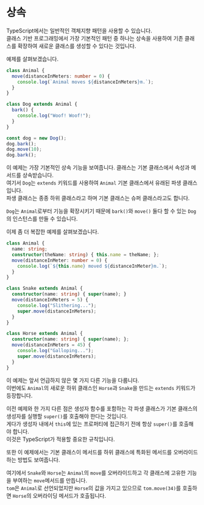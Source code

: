 # 상속

TypeScript에서는 일반적인 객체지향 패턴을 사용할 수 있습니다.<br />
클래스 기반 프로그래밍에서 가장 기본적인 패턴 중 하나는 상속을 사용하여 기존 클래스를 확장하여 새로운 클래스를 생성할 수 있다는 것입니다.

예제를 살펴보겠습니다.

```ts
class Animal {
  move(distanceInMeters: number = 0) {
    console.log(`Animal moves ${distanceInMeters}m.`);
  }
}

class Dog extends Animal {
  bark() {
    console.log("Woof! Woof!");
  }
}

const dog = new Dog();
dog.bark();
dog.move(10);
dog.bark();
```

이 예제는 가장 기본적인 상속 기능을 보여줍니다. 클래스는 기본 클래스에서 속성과 메서드를 상속받습니다.<br />
여기서 `Dog`는 `extends` 키워드를 사용하여 `Animal` 기본 클래스에서 유래된 파생 클래스입니다.<br />
파생 클래스는 종종 하위 클래스라고 하며 기본 클래스는 슈퍼 클래스라고도 합니다.

`Dog`는 `Animal`로부터 기능을 확장시키기 때문에 `bark()`와 `move()` 둘다 할 수 있는 `Dog`의 인스턴스를 만들 수 있습니다.

이제 좀 더 복잡한 예제를 살펴보겠습니다.

```ts
class Animal {
  name: string;
  constructor(theName: string) { this.name = theName; };
  move(distanceInMeter: number = 0) {
    console.log(`${this.name} moved ${distanceInMeter}m.`);
  }
}

class Snake extends Animal {
  constructor(name: string) { super(name); }
  move(distanceInMeters = 5) {
    console.log("Slithering...");
    super.move(distanceInMeters);
  }
}

class Horse extends Animal {
  constructor(name: string) { super(name); };
  move(distanceInMeters = 45) {
    console.log("Galloping...");
    super.move(distanceInMeters);
  }
}
```

이 예제는 앞서 언급하지 않은 몇 가지 다른 기능을 다룹니다.<br />
이번에도 `Animal`의 새로운 하위 클래스인 `Horse`과 `Snake`을 만드는 `extends` 키워드가 등장합니다.

이전 예제와 한 가지 다른 점은 생성자 함수를 포함하는 각 파생 클래스가 기본 클래스의 생성자를 실행할 `super()`를 호출해야 한다는 것입니다.<br />
게다가 생성자 내에서 `this`에 있는 프로퍼티에 접근하기 전에 항상 `super()`를 호출해야 합니다.<br />
이것은 TypeScript가 적용할 중요한 규칙입니다.

또한 이 예제에서는 기본 클래스이 메서드를 하위 클래스에 특화된 메서드를 오버라이드 하는 방법도 보여줍니다.

여기에서 `Snake`와 `Horse`는 `Animal`의 `move`를 오버라이드하고 각 클래스에 고유한 기능을 부여하는 `move`메서드를 만듭니다.<br />
`tom`은 `Animal`로 선언되었지만 `Horse`의 값을 가지고 있으므로 `tom.move(34)`를 호출하면 `Horse`의 오버라이딩 메서드가 호출됩니다.